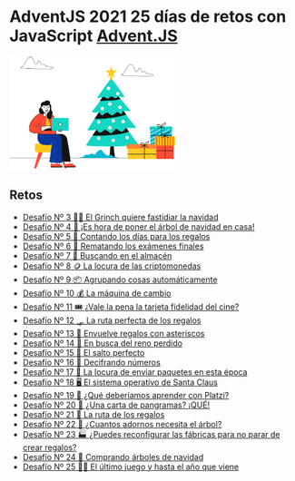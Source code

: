 # AdventJS 2021 25 días de retos con JavaScript [Advent.JS](https://2021.adventjs.dev/)

<div>
  <img height="200" src="./../logo.svg" />
</div>

## Retos

  - [Desafío Nº 3 🧟‍♂️ El Grinch quiere fastidiar la navidad](./03/enunciado.md)
  - [Desafío Nº 4 🎄 ¡Es hora de poner el árbol de navidad en casa!](./04/enunciado.md)
  - [Desafío Nº 5 📆 Contando los días para los regalos](./05/enunciado.md)
  - [Desafío Nº 6 📝 Rematando los exámenes finales](./06/enunciado.md)
  - [Desafío Nº 7 🏪 Buscando en el almacén](./07/enunciado.md)
  - [Desafío Nº 8 🪙 La locura de las criptomonedas](./08/enunciado.md)
  - [Desafío Nº 9 📦 Agrupando cosas automáticamente](./09/enunciado.md)
  - [Desafío Nº 10 💰 La máquina de cambio](./10/enunciado.md)
  - [Desafío Nº 11 🎟️ ¿Vale la pena la tarjeta fidelidad del cine?](./11/enunciado.md)
  - [Desafío Nº 12 🛷 La ruta perfecta de los regalos](./12/enunciado.md)
  - [Desafío Nº 13 🎁 Envuelve regalos con asteriscos](./13/enunciado.md)
  - [Desafío Nº 14 🦌 En busca del reno perdido](./14/enunciado.md)
  - [Desafío Nº 15 💸 El salto perfecto](./15/enunciado.md)
  - [Desafío Nº 16 🔢 Decifrando números](./16/enunciado.md)
  - [Desafío Nº 17 🚛 La locura de enviar paquetes en esta época](./17/enunciado.md)
  - [Desafío Nº 18 🖥️ El sistema operativo de Santa Claus](./18/enunciado.md)
  - [Desafío Nº 19 💚 ¿Qué deberíamos aprender con Platzi?](./19/enunciado.md)
  - [Desafío Nº 20 🔡 ¿Una carta de pangramas? ¡QUÉ!](./20/enunciado.md)
  - [Desafío Nº 21 🎁 La ruta de los regalos](./21/enunciado.md)
  - [Desafío Nº 22 🎄 ¿Cuantos adornos necesita el árbol?](./22/enunciado.md)
  - [Desafío Nº 23 🏭 ¿Puedes reconfigurar las fábricas para no parar de crear regalos?](./23/enunciado.md)
  - [Desafío Nº 24 🌲 Comprando árboles de navidad](./24/enunciado.md)
  - [Desafío Nº 25 👋🏼 El último juego y hasta el año que viene](./25/enunciado.md)


